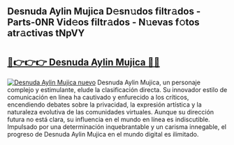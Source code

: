 ## Desnuda Aylin Mujica D𝚎sn𝚞dos filtr𝚊dos - Parts-0NR Vid𝚎os filtr𝚊dos - N𝚞evas f𝚘tos atr𝚊ctivas tNpVY

# <h2><a href="http://mb3gib0.tromn.icu/?c=Desnuda+Aylin+Mujica">🔗👉👉👉 Desnuda Aylin Mujica 🔗🔗</a></h2>

[![Desnuda Aylin Mujica nuevo](https://i.imgur.com/pEAQMta.gif)](http://mb3gib0.tromn.icu/?c=Desnuda+Aylin+Mujica)
Desnuda Aylin Mujica, un personaje complejo y estimulante, elude la clasificación directa. Su innovador estilo de comunicación en línea ha cautivado y enfurecido a los críticos, encendiendo debates sobre la privacidad, la expresión artística y la naturaleza evolutiva de las comunidades virtuales. Aunque su dirección futura no está clara, su influencia en el mundo en línea es indiscutible. Impulsado por una determinación inquebrantable y un carisma innegable, el progreso de Desnuda Aylin Mujica en el mundo digital es ilimitado.
